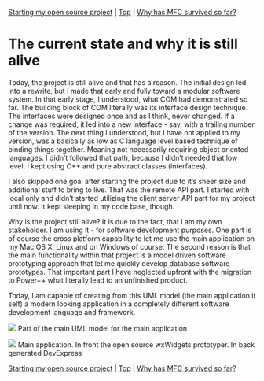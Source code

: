 [Starting my open source project](13.html) | [Top](index.html) | [Why has MFC survived so far?](15.html)

# The current state and why it is still alive #

Today, the project is still alive and that has a reason. The initial design led into a rewrite, but I made that early and fully toward a modular software system. In that early stage, I understood, what COM had demonstrated so far. The building block of COM literally was its interface design technique. The interfaces were designed once and as I think, never changed. If a change was required, it led into a new interface - say, with a trailing number of the version. The next thing I understood, but I have not applied to my version, was a basically as low as C language level based technique of binding things together. Meaning not necessarily requiring object oriented languages. I didn’t followed that path, because I didn’t needed that low level. I kept using C++ and pure abstract classes (interfaces).

I also skipped one goal after starting the project due to it’s sheer size and additional stuff to bring to live. That was the remote API part. I started with local only and didn’t started utilizing the client server API part for my project until now. It kept sleeping in my code base, though.

Why is the project still alive? It is due to the fact, that I am my own stakeholder. I am using it - for software development purposes. One part is of course the cross platform capability to let me use the main application on my Mac OS X, Linux and on Windows of course. The second reason is that the main functionality within that project is a model driven software prototyping approach that let me quickly develop database software prototypes. That important part I have neglected upfront with the migration to Power++ what literally lead to an unfinished product.

Today, I am capable of creating from this UML model (the main application it self) a modern looking application in a completely different software development language and framework.

![][lbDMFManager]
Part of the main UML model for the main application

![][lbDMFManagerGenerated]
Main application. In front the open source wxWidgets prototyper. In back generated DevExpress



[Starting my open source project](13.html) | [Top](index.html) | [Why has MFC survived so far?](15.html)





[SchneiderPC1512GEM]: SchneiderPC1512GEM.png

[Dateiver]: Dateiver.png

[TVBuild]: TVBuild.png

[Watcom]: Watcom.png

[Train]: Train.png

[TrainVisualStudio]: TrainVisualStudio.png

[TrainWindows10]: TrainWindows10.png

[SybasePower]: SybasePower.png

[PortedTrainres]: PortedTrainres.png

[lbDMFManager]: lbDMFManager.png

[lbDMFManagerGenerated]: lbDMFManagerGenerated.png

